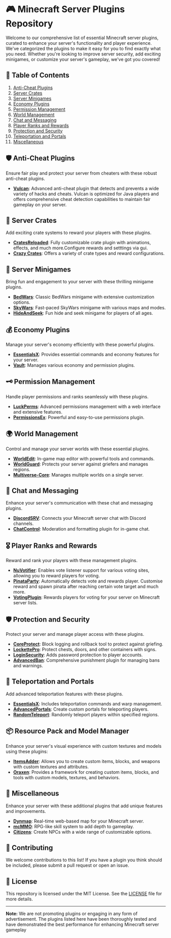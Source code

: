 
# 🎮 Minecraft Server Plugins Repository

Welcome to our comprehensive list of essential Minecraft server plugins, curated to enhance your server's functionality and player experience. We've categorized the plugins to make it easy for you to find exactly what you need. Whether you're looking to improve server security, add exciting minigames, or customize your server's gameplay, we've got you covered!

## 📜 Table of Contents

1. [Anti-Cheat Plugins](#anti-cheat-plugins)
2. [Server Crates](#server-crates)
3. [Server Minigames](#server-minigames)
4. [Economy Plugins](#economy-plugins)
5. [Permission Management](#permission-management)
6. [World Management](#world-management)
7. [Chat and Messaging](#chat-and-messaging)
8. [Player Ranks and Rewards](#player-ranks-and-rewards)
9. [Protection and Security](#protection-and-security)
10. [Teleportation and Portals](#teleportation-and-portals)
11. [Miscellaneous](#miscellaneous)

## 🛡️ Anti-Cheat Plugins

Ensure fair play and protect your server from cheaters with these robust anti-cheat plugins.

- **[Vulcan](https://www.spigotmc.org/resources/vulcan-anti-cheat-advanced-cheat-detection-1-7-1-20-6.83626/)**: Advanced anti-cheat plugin that detects and prevents a wide variety of hacks and cheats. Vulcan is optimized for Java players and offers comprehensive cheat detection capabilities to maintain fair gameplay on your server.

## 🎁 Server Crates

Add exciting crate systems to reward your players with these plugins.

- **[CratesReloaded](https://www.spigotmc.org/resources/excellentcrates-%E2%AD%90-best-free-crates-plugin.48732/)**: Fully customizable crate plugin with animations, effects, and much more.Configure rewards and setttings via gui.
- **[Crazy Crates](https://www.spigotmc.org/resources/crazy-crates.17599/)**: Offers a variety of crate types and reward configurations.

## 🏅 Server Minigames

Bring fun and engagement to your server with these thrilling minigame plugins.

- **[BedWars](https://www.spigotmc.org/resources/bedwars.28147/)**: Classic BedWars minigame with extensive customization options.
- **[SkyWars](https://www.spigotmc.org/resources/skywars.23245/)**: Fast-paced SkyWars minigame with various maps and modes.
- **[HideAndSeek](https://www.spigotmc.org/resources/hide-and-seek.24463/)**: Fun hide and seek minigame for players of all ages.

## 💰 Economy Plugins

Manage your server's economy efficiently with these powerful plugins.

- **[EssentialsX](https://www.spigotmc.org/resources/essentialsx.9089/)**: Provides essential commands and economy features for your server.
- **[Vault](https://www.spigotmc.org/resources/vault.34315/)**: Manages various economy and permission plugins.

## 🗝️ Permission Management

Handle player permissions and ranks seamlessly with these plugins.

- **[LuckPerms](https://www.spigotmc.org/resources/luckperms.28140/)**: Advanced permissions management with a web interface and extensive features.
- **[PermissionsEx](https://www.spigotmc.org/resources/permissionsex.15060/)**: Powerful and easy-to-use permissions plugin.

## 🌍 World Management

Control and manage your server worlds with these essential plugins.

- **[WorldEdit](https://enginehub.org/worldedit/)**: In-game map editor with powerful tools and commands.
- **[WorldGuard](https://enginehub.org/worldguard/)**: Protects your server against griefers and manages regions.
- **[Multiverse-Core](https://www.spigotmc.org/resources/multiverse-core.390/)**: Manages multiple worlds on a single server.

## 💬 Chat and Messaging

Enhance your server's communication with these chat and messaging plugins.

- **[DiscordSRV](https://www.spigotmc.org/resources/discordsrv.18494/)**: Connects your Minecraft server chat with Discord channels.
- **[ChatControl](https://www.spigotmc.org/resources/chatcontrol.271/)**: Moderation and formatting plugin for in-game chat.

## 🎖️ Player Ranks and Rewards

Reward and rank your players with these management plugins.

- **[NuVotifier](https://www.spigotmc.org/resources/nuvotifier.13449/)**: Enables vote listener support for various voting sites, allowing you to reward players for voting.
- **[PinataParty](https://www.spigotmc.org/resources/autorank.3239/)**: Automatically detects vote and rewards player. Customise reward and spawn pinata after reaching certain vote target and much more.
- **[VotingPlugin](https://www.spigotmc.org/resources/votingplugin.15358/)**: Rewards players for voting for your server on Minecraft server lists.

## 🛡️ Protection and Security

Protect your server and manage player access with these plugins.

- **[CoreProtect](https://www.spigotmc.org/resources/coreprotect.8631/)**: Block logging and rollback tool to protect against griefing.
- **[LockettePro](https://www.spigotmc.org/resources/lockettepro.20427/)**: Protect chests, doors, and other containers with signs.
- **[LoginSecurity](https://www.spigotmc.org/resources/loginsecurity.19362/)**: Adds password protection to player accounts.
- **[AdvancedBan](https://www.spigotmc.org/resources/advancedban.8695/)**: Comprehensive punishment plugin for managing bans and warnings.

## 🌌 Teleportation and Portals

Add advanced teleportation features with these plugins.

- **[EssentialsX](https://www.spigotmc.org/resources/essentialsx.9089/)**: Includes teleportation commands and warp management.
- **[AdvancedPortals](https://www.spigotmc.org/resources/advanced-portals.14356/)**: Create custom portals for teleporting players.
- **[RandomTeleport](https://www.spigotmc.org/resources/randomteleport.20521/)**: Randomly teleport players within specified regions.

## 📦 Resource Pack and Model Manager

Enhance your server's visual experience with custom textures and models using these plugins:

- **[ItemsAdder](https://www.spigotmc.org/resources/itemsadder-2-0-create-your-own-items-blocks.78110/)**: Allows you to create custom items, blocks, and weapons with custom textures and attributes.
- **[Oraxen](https://www.spigotmc.org/resources/oraxen-1-8-x-1-18-x.80847/)**: Provides a framework for creating custom items, blocks, and tools with custom models, textures, and behaviors.

## 🔧 Miscellaneous

Enhance your server with these additional plugins that add unique features and improvements.

- **[Dynmap](https://www.spigotmc.org/resources/dynmap.274/)**: Real-time web-based map for your Minecraft server.
- **[mcMMO](https://www.spigotmc.org/resources/official-mcmmo-original-author-returns.64348/)**: RPG-like skill system to add depth to gameplay.
- **[Citizens](https://www.spigotmc.org/resources/citizens.13811/)**: Create NPCs with a wide range of customizable options.

## 🤝 Contributing

We welcome contributions to this list! If you have a plugin you think should be included, please submit a pull request or open an issue.

## 📄 License

This repository is licensed under the MIT License. See the [LICENSE](LICENSE) file for more details.

---
**Note:** We are not promoting plugins or engaging in any form of advertisement. The plugins listed here have been thoroughly tested and have demonstrated the best performance for enhancing Minecraft server gameplay
